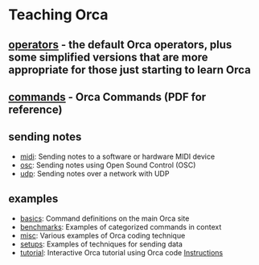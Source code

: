 # Teaching Orca

## [operators](operators) - the default Orca operators, plus some simplified versions that are more appropriate for those just starting to learn Orca

## [commands](orca_commands.pdf) - Orca Commands (PDF for reference)

## sending notes
* [midi](https://git.sr.ht/~rabbits/orca-examples/tree/master/basics/_midi.orca): Sending notes to a software or hardware MIDI device
* [osc](https://git.sr.ht/~rabbits/orca-examples/tree/master/basics/_osc.orca): Sending notes using Open Sound Control (OSC)
* [udp](https://git.sr.ht/~rabbits/orca-examples/tree/master/basics/_udp.orca): Sending notes over a network with UDP

## examples
* [basics](https://git.sr.ht/~rabbits/orca-examples/tree/master/basics): Command definitions on the main Orca site
* [benchmarks](https://git.sr.ht/~rabbits/orca-examples/tree/master/benchmarks): Examples of categorized commands in context
* [misc](https://git.sr.ht/~rabbits/orca-examples/tree/master/misc): Various examples of Orca coding technique
* [setups](https://git.sr.ht/~rabbits/orca-examples/tree/master/setups): Examples of techniques for sending data 
* [tutorial](https://git.sr.ht/~rabbits/orca-examples/tree/master/tutorial): Interactive Orca tutorial using Orca code [Instructions](https://git.sr.ht/~rabbits/orca-examples/tree/master/tutorial/README.md)

